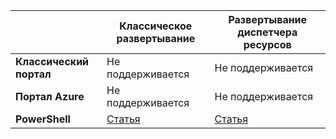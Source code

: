 | | **Классическое развертывание** | **Развертывание диспетчера ресурсов** |
|----------------------------------------|-------------|----------------------|
| **Классический портал** | Не поддерживается | Не поддерживается |
| **Портал Azure** | Не поддерживается | Не поддерживается |
| **PowerShell** | [Статья](../articles/vpn-gateway/vpn-gateway-about-forced-tunneling.md) | [Статья](../articles/vpn-gateway/vpn-gateway-forced-tunneling-rm.md) |
 